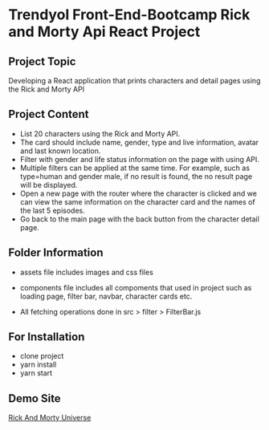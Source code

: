 # Trendyol Front-End-Bootcamp Rick and Morty Api React Project

## Project Topic

Developing a React application that prints characters and detail pages using the Rick and Morty API

## Project Content

* List 20 characters using the Rick and Morty API.
* The card should include name, gender, type and live information, avatar and last known location.
* Filter with gender and life status information on the page with using API.
* Multiple filters can be applied at the same time. For example, such as type=human and gender male, if no result is found, the no result page will be displayed.
* Open a new page with the router where the character is clicked and we can view the same information on the character card and the names of the last 5 episodes.
* Go back to the main page with the back button from the character detail page.

## Folder Information

* assets file includes images and css files

* components file includes all compoments that used in project such as loading page, filter bar, navbar, character cards etc.
* All fetching operations done in src > filter > FilterBar.js

## For Installation

* clone project
* yarn install
* yarn start

## Demo Site

[Rick And Morty Universe](https://omerc-rick-and-morty-api.netlify.app)
